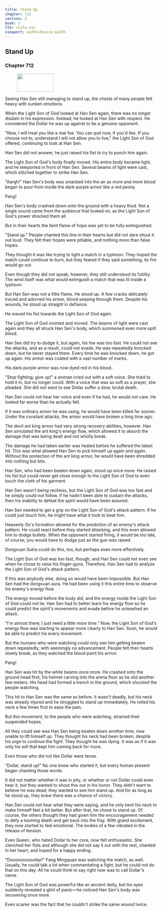 ```yaml
---
title: Stand Up
chapter: 712
section: 2
book: 2
CSS: style.css
viewport: width=device-width
---
```


## Stand Up

### Chapter 712

<figure>
	<img src="../Images/gem.gif" alt="" id="gem" width="120" height="60" />
</figure>

Seeing Han Sen still managing to stand up, the chests of many people felt heavy with sunken emotions.

When the Light Son of God looked at Han Sen again, there was no longer disdain in his expression. Instead, he looked at Han Sen with respect. He considered the Dollar he was up against to be a genuine opponent.

"Now, I will treat you like a real foe. You can quit now, if you'd like. If you choose not to, understand I will not allow you to live," the Light Son of God offered, continuing to look at Han Sen.

Han Sen did not answer, he just raised his fist to try to punch him again.

The Light Son of God's body finally moved. His entire body became light, and he teleported in front of Han Sen. Several beams of light were cast, which stitched together to strike Han Sen.

"Aargh!" Han Sen's body was smacked into the air as more and more blood began to pour from inside the dark-purple armor like a red peony.

Pang!

Han Sen's body crashed down onto the ground with a heavy thud. Not a single sound came from the audience that looked on, as the Light Son of God's power shocked them all.

But in their hearts the faint flame of hope was yet to be fully extinguished.

"Stand up." People chanted this line in their hearts but did not dare shout it out loud. They felt their hopes were pitiable, and nothing more than false hopes.

They thought it was like trying to light a match in a typhoon. They hoped the match could continue to burn, but they feared if they said something, its fire would go out.

Even though they did not speak, however, they still understood its futility. The wind itself was what would extinguish a match that was lit inside a typhoon.

But Han Sen was not a little flame. He stood up. A few cracks delicately traced and adorned his armor, blood seeping through them. Despite his wounds, he stood up straight in defiance.

He waved his fist towards the Light Son of God again.

The Light Son of God snorted and moved. The beams of light were cast again and they all struck Han Sen's body, which summoned even more spilt blood.

Han Sen did try to dodge it, but again, his foe was too fast. He could not see the attacks, and as a result, could not evade. He was repeatedly knocked down, but he never stayed there. Every time he was knocked down, he got up again. His armor was coated with a vast number of marks.

His dark-purple armor was now dyed red in his blood.

"Stop fighting; give up!" a woman cried out with a soft voice. She tried to hold it in, but no longer could. With a voice that was as soft as a prayer, she pleaded. She did not want to see Dollar suffer a slow, brutal death.

Han Sen could not hear her voice and even if he had, he would not care. He looked far worse than he actually felt.

If it was ordinary armor he was using, he would have been killed far sooner. Under the constant attacks, the armor would have broken a long time ago.

The devil ant king armor had very strong recovery abilities, however. Han Sen simulated the ant king's energy flow, which allowed it to absorb the damage that was being dealt and not wholly break.

The damage he had taken earlier was healed before he suffered the latest hit. This was what allowed Han Sen to pick himself up again and again. Without the protection of the ant king armor, he would have been shredded into nothing but bits.

Han Sen, who had been beaten down again, stood up once more. He raised his fist but could never get close enough to the Light Son of God to even touch the cloth of his garment.

Han Sen wasn't being reckless, but the Light Son of God was too fast and he simply could not follow. If he hadn't been able to sustain the attacks, then his inability to defeat the spirit would have been assured.

Han Sen needed to get a grip on the Light Son of God's attack pattern. If he could just touch him, he might have what it took to beat him.

Heavenly Go's formation allowed for the prediction of an enemy's attack pattern. He could react before they started attacking, and this even allowed him to dodge bullets. When the opponent started firing, it would be too late, of course; you would have to dodge just as the gun was raised.

Dongxuan Sutra could do this, too, but perhaps even more effectively.

The Light Son of God was too fast, though, and Han Sen could not even see when he chose to raise his finger-guns. Therefore, Han Sen had to analyze the Light Son of God's attack pattern.

If this was anybody else, doing so would have been impossible. But Han Sen had the dongxuan aura. He had been using it this entire time to observe his enemy's energy flow.

The energy moved before the body did, and the energy inside the Light Son of God could not lie. Han Sen had to better learn his energy flow so he could predict the spirit's movements and evade before he unleashed an attack.

"I'm almost there; I just need a little more time." Now, the Light Son of God's energy flow was starting to appear more clearly to Han Sen. Soon, he would be able to predict his every movement.

But the humans who were watching could only see him getting beaten down repeatedly, with seemingly no advancement. People felt their hearts slowly break, as they watched the blood paint his armor.

Pang!

Han Sen was hit by the white beams once more. He crashed onto the ground head first, his helmet carving into the arena floor as he slid another few meters. His head had formed a trench in the ground, which shocked the people watching.

This hit to Han Sen was the same as before. It wasn't deadly, but his neck was already injured and he struggled to stand up immediately. He rolled his neck a few times first to ease the pain.

But this movement, to the people who were watching, strained their suspended hopes.

All they could see was Han Sen being beaten down another time, now unable to lift himself up. They thought his neck had been broken, despite his urge to continue the fight. They thought he was dying. It was as if it was only his will that kept him coming back for more.

Even those who did not like Dollar were tense.

"Dollar, stand up!" No one knew who started it, but every human present began chanting those words.

It did not matter whether it was in pity, or whether or not Dollar could even hear it, but they wanted to shout this out in his honor. They didn't want to believe he was dead; they wanted to see him stand up. And for as long as he stood up, they knew there was a chance of victory.

Han Sen could not hear what they were saying, and he only bent his neck to make himself feel a bit better. But after that, he chose to stand up. Of course, the others thought they had given him the encouragement needed to defy a looming death and get back into the fray. With grand excitement, they now started to feel emotional. The bodies of a few vibrated in the release of tension.

Even Queen, who hated Dollar to her core, now felt enthusiastic. She clenched her fists and although she did not say it out with the rest, chanted in her heart, and hoped for a happy ending.

"Doooooooooollar!" Fang Mingquan was watching the match, as well. Usually, he could talk a lot when commentating a fight, but he could not do that on this day. All he could think to say right now was to call Dollar's name.

The Light Son of God was powerful like an ancient deity, but his eyes suddenly revealed a glint of panic—he noticed Han Sen's body was recovering once more.

Even scarier was the fact that he couldn't strike the same wound twice.